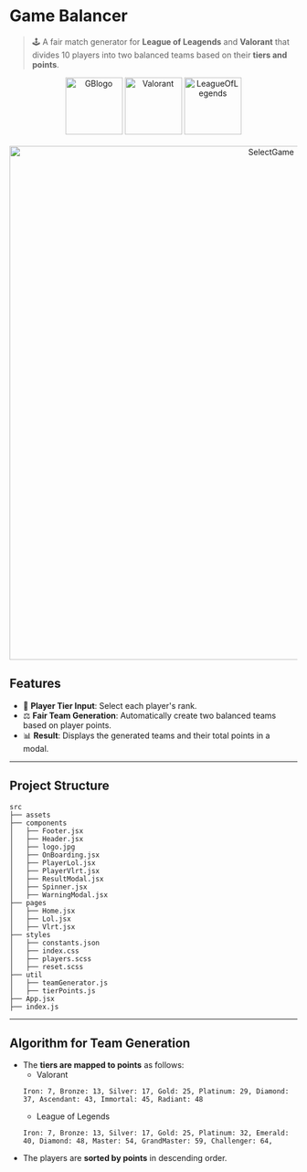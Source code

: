 # Game Balancer

> 🕹️ A fair match generator for **League of Leagends** and **Valorant** that divides 10 players into two balanced teams based on their **tiers and points**.
<div align=center>
  <img src="https://github.com/user-attachments/assets/c1f7cf12-523c-4581-ab0a-2e3a95b74f82" alt="GBlogo" height="100" />
  <img src="https://github.com/user-attachments/assets/ecd4bacb-06c1-4bd9-bdad-34fa12f65ad6" alt="Valorant" height="100" />
  <img src="https://github.com/user-attachments/assets/8c814e0e-3f97-4ed3-96a3-4a3161549520" alt="LeagueOfLegends" height="100" />
</div>
<br>
<div align=center style="text-align: center; gap:20">
  <img src="https://github.com/user-attachments/assets/a1a17488-b867-498e-94ea-7d6d83930229" alt="SelectGame" width="900" />
</div>

## Features
- 🏅 **Player Tier Input**: Select each player's rank.
- ⚖️ **Fair Team Generation**: Automatically create two balanced teams based on player points.
- 📊 **Result**: Displays the generated teams and their total points in a modal.


***

## Project Structure
```
src
├── assets
├── components
│   ├── Footer.jsx
│   ├── Header.jsx
│   ├── logo.jpg
│   ├── OnBoarding.jsx
│   ├── PlayerLol.jsx
│   ├── PlayerVlrt.jsx
│   ├── ResultModal.jsx
│   ├── Spinner.jsx
│   ├── WarningModal.jsx
├── pages
│   ├── Home.jsx
│   ├── Lol.jsx
│   ├── Vlrt.jsx
├── styles
│   ├── constants.json
│   ├── index.css
│   ├── players.scss
│   ├── reset.scss
├── util
│   ├── teamGenerator.js
│   ├── tierPoints.js
├── App.jsx
├── index.js
```
---

## Algorithm for Team Generation

- The **tiers are mapped to points** as follows:
  - Valorant
  ```
  Iron: 7, Bronze: 13, Silver: 17, Gold: 25, Platinum: 29, Diamond: 37, Ascendant: 43, Immortal: 45, Radiant: 48
  ```
  - League of Legends
  ```
  Iron: 7, Bronze: 13, Silver: 17, Gold: 25, Platinum: 32, Emerald: 40, Diamond: 48, Master: 54, GrandMaster: 59, Challenger: 64,
  ```
- The players are **sorted by points** in descending order.
